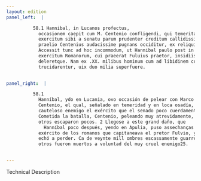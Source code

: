 ```yaml
---
layout: edition
panel_left:  |

          58.1 Hannibal, in Lucanos profectus,
            occasionem caepit cum M. Centenio confligendi, qui temeritate atque audacia insignis
            exercitum sibi a senatu parum prudenter creditum callidissimo hosti obiecit. Commisso
            praelio Centenius audacissime pugnans occiditur, ex reliquis pauci euadunt. 2
            Accessit tunc ad hoc incommodum, ut Hannibal paulo post in Apuliam proficiscens alium
            exercitum Romanorum, cui praeerat Fuluius praetor, insidiis circumuentum profligaret
            deleretque. Nam ex .XX. milibus hominum cum ad libidinem crudelissimi ducis
            trucidarentur, uix duo milia superfuere.
        

panel_right:  |

          58.1
            Hanníbal, ydo en Lucania, ovo occasión de pelear con Marco
            Centenio, el qual, señalado en temeridad y en loca osadía, puso en poder del muy
            cauteloso enemigo el exército que el senado poco cuerdamente d’él avía confiado.
            Cometida la batalla, Centenio, peleando muy atrevidamente, fue allí muerto y de los
            otros escaparon pocos. 2 Llegose a este grand daño, que
              Hanníbal poco después, yendo en Apulia, puso assechanças a otro
            exército de los romanos que capitaneava el pretor Fulvio, y desbaratolo y del todo lo
            echó a perder. Ca de veynte mill ombres escassamente guarrecieron dos mill y todos los
            otros fueron muertos a voluntad del muy cruel enemigo25.
        

---
```


 Technical Description 

        
